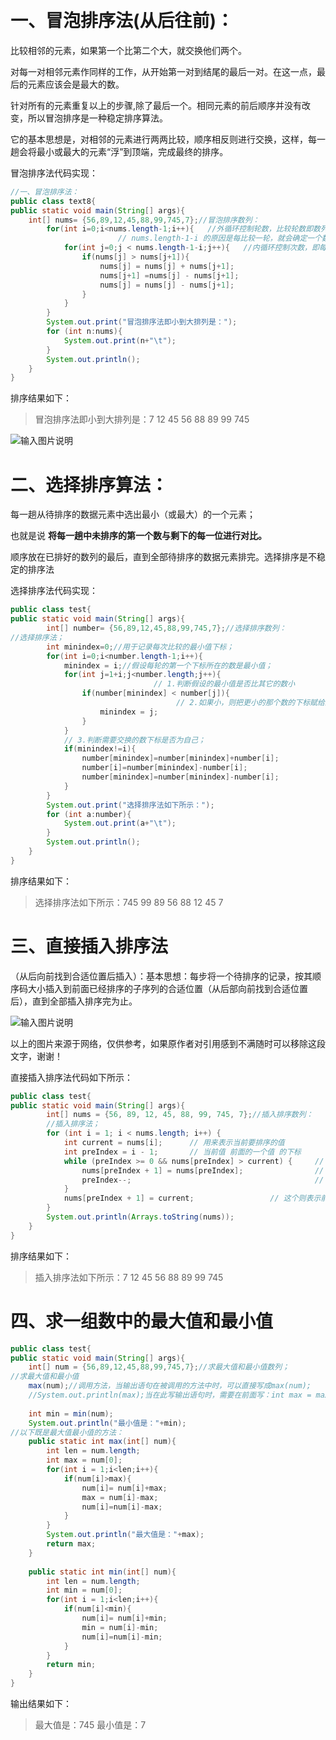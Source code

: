 ​
# 一、冒泡排序法(从后往前)：
比较相邻的元素，如果第一个比第二个大，就交换他们两个。

对每一对相邻元素作同样的工作，从开始第一对到结尾的最后一对。在这一点，最后的元素应该会是最大的数。

针对所有的元素重复以上的步骤,除了最后一个。相同元素的前后顺序并没有改变，所以冒泡排序是一种稳定排序算法。

它的基本思想是，对相邻的元素进行两两比较，顺序相反则进行交换，这样，每一趟会将最小或最大的元素“浮”到顶端，完成最终的排序。


冒泡排序法代码实现：

```java
//一、冒泡排序法：
public class text8{
public static void main(String[] args){
	int[] nums= {56,89,12,45,88,99,745,7};//冒泡排序数列：
		for(int i=0;i<nums.length-1;i++){	//外循环控制轮数，比较轮数即数列的长度减1；
                        // nums.length-1-i 的原因是每比较一轮，就会确定一个数【最大的】
			for(int j=0;j < nums.length-1-i;j++){	//内循环控制次数，即每一轮比较的次数；
				if(nums[j] > nums[j+1]){
					nums[j] = nums[j] + nums[j+1];
					nums[j+1] =nums[j] - nums[j+1];
					nums[j] = nums[j] - nums[j+1];
				}
			}
		}
		System.out.print("冒泡排序法即小到大排列是：");
		for (int n:nums){
			System.out.print(n+"\t");
		}
		System.out.println();
    }
}
```
排序结果如下：
> 冒泡排序法即小到大排列是：7    12    45    56    88    89    99    745 

![输入图片说明](../image/%E5%86%92%E6%B3%A1%E6%8E%92%E5%BA%8F%E7%AE%97%E6%B3%95.png)


# 二、选择排序算法：
每一趟从待排序的数据元素中选出最小（或最大）的一个元素；

也就是说 **将每一趟中未排序的第一个数与剩下的每一位进行对比。** 

顺序放在已排好的数列的最后，直到全部待排序的数据元素排完。选择排序是不稳定的排序法

选择排序法代码实现：
```java
public class test{
public static void main(String[] args){
	    int[] number= {56,89,12,45,88,99,745,7};//选择排序数列：
//选择排序法；
		int minindex=0;//用于记录每次比较的最小值下标；
		for(int i=0;i<number.length-1;i++){
			minindex = i;//假设每轮的第一个下标所在的数是最小值；
			for(int j=1+i;j<number.length;j++){
                                // 1.判断假设的最小值是否比其它的数小
				if(number[minindex] < number[j]){
                                     // 2.如果小，则把更小的那个数的下标赋给上面第一个值的下标
					minindex = j;
				}
			}
			// 3.判断需要交换的数下标是否为自己；
			if(minindex!=i){
				number[minindex]=number[minindex]+number[i];
				number[i]=number[minindex]-number[i];
				number[minindex]=number[minindex]-number[i];
			}
		}
		System.out.print("选择排序法如下所示：");
		for (int a:number){
			System.out.print(a+"\t");
		}
		System.out.println();
    }
}
```
排序结果如下：
>  选择排序法如下所示：745    99    89    56    88    12    45    7

# 三、直接插入排序法
（从后向前找到合适位置后插入）：基本思想：每步将一个待排序的记录，按其顺序码大小插入到前面已经排序的子序列的合适位置（从后部向前找到合适位置后），直到全部插入排序完为止。

![输入图片说明](../image/%E7%9B%B4%E6%8E%A5%E6%8F%92%E5%85%A5%E6%8E%92%E5%BA%8F.png)

以上的图片来源于网络，仅供参考，如果原作者对引用感到不满随时可以移除这段文字，谢谢！

直接插入排序法代码如下所示： 
```java
public class test{
public static void main(String[] args){
        int[] nums = {56, 89, 12, 45, 88, 99, 745, 7};//插入排序数列：
        //插入排序法；
        for (int i = 1; i < nums.length; i++) {
            int current = nums[i];      // 用来表示当前要排序的值
            int preIndex = i - 1;       // 当前值 前面的一个值 的下标
            while (preIndex >= 0 && nums[preIndex] > current) {     // 如果当前值比前一个值小，并且每次循环时前一个值的下表不能 <= 0
                nums[preIndex + 1] = nums[preIndex];                // 则当前值就等于前一个值
                preIndex--;                                         // 继续往前查找，
            }
            nums[preIndex + 1] = current;                 // 这个则表示前一个值就 等于 当前值
        }
        System.out.println(Arrays.toString(nums));
    }
}
```
排序结果如下：

> 插入排序法如下所示：7    12    45    56    88    89    99    745
# 四、求一组数中的最大值和最小值
```java 
public class test{
public static void main(String[] args){
	int[] num = {56,89,12,45,88,99,745,7};//求最大值和最小值数列；
//求最大值和最小值
	max(num);//调用方法，当输出语句在被调用的方法中时，可以直接写成max(num);
	//System.out.println(max);当在此写输出语句时，需要在前面写：int max = max(num);
	
	int min = min(num);
	System.out.println("最小值是："+min);
//以下既是最大值最小值的方法：
	public static int max(int[] num){
		int len = num.length;
		int max = num[0];
		for(int i = 1;i<len;i++){
			if(num[i]>max){
				num[i]= num[i]+max;
				max = num[i]-max;
				num[i]=num[i]-max;								
			}
		}
		System.out.println("最大值是："+max);
		return max;
	}
	
	public static int min(int[] num){
		int len = num.length;
		int min = num[0];
		for(int i = 1;i<len;i++){
			if(num[i]<min){
				num[i]= num[i]+min;
				min = num[i]-min;
				num[i]=num[i]-min;								
			}			
		}		
		return min;
	}
}
```
输出结果如下：
> 最大值是：745
> 最小值是：7

​